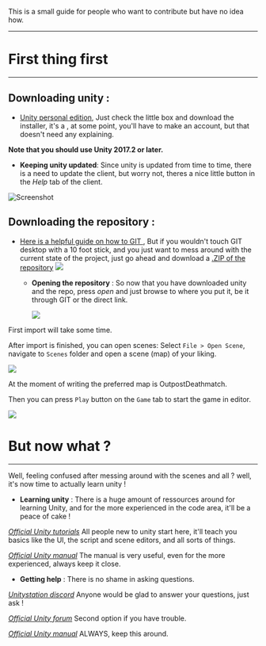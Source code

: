   This is a small guide for people who want to contribute but have no idea how.
***

# First thing first
***

## Downloading unity :
* [Unity personal edition](https://store.unity.com/download?ref=personal),
Just check the little box and download the installer, it's a , at some point, you'll have to make an account, but that doesn't need any explaining.

**Note that you should use Unity 2017.2 or later.**

  *  **Keeping unity updated**:
      Since unity is updated from time to time, there is a need to update the client, but worry not, theres a nice little button in the _Help_ tab of the client.

![Screenshot](https://image.prntscr.com/image/Hk8CzXbsTWWaVvSktcZkgw.png)

## Downloading the repository :
* [Here is a helpful guide on how to GIT ](https://github.com/unitystation/unitystation/wiki/GIT/eac51c21cb7cc7bc27df5b3d9ba95da069579409), But if you wouldn't touch GIT desktop with a 10 foot stick, and you just want to mess around with the current state of the project, just go ahead and download a [.ZIP of the repository](https://codeload.github.com/unitystation/unitystation/zip/develop)
![](https://image.prntscr.com/image/YUvWfH_uSwmqJnIQCEnDug.png)

   * **Opening the repository** :
So now that you have downloaded unity and the repo, press _open_ and just browse to where you put it, be it through GIT or the direct link.

     ![](https://cdn.discordapp.com/attachments/381634542911488001/388740773601869834/unknown.png)

First import will take some time.

After import is finished, you can open scenes: Select `File > Open Scene`, navigate to `Scenes` folder and open a scene (map) of your liking.

![](https://image.prntscr.com/image/T7s9wVR7RhyXwwTxf4jEFg.png)

At the moment of writing the preferred map is OutpostDeathmatch.

Then you can press `Play` button on the `Game` tab to start the game in editor.

![](https://image.prntscr.com/image/G9xxyW59STqh14VslkpAzA.png)

# But now what ?
***
Well, feeling confused after messing around with the scenes and all ? well, it's now time to actually learn unity !

  * **Learning unity** :
There is a huge amount of ressources around for learning Unity, and for the more experienced in the code area, it'll be a peace of cake !


[_Official Unity tutorials_](https://unity3d.com/learn/tutorials) All people new to unity start here, it'll teach you basics like the UI, the script and scene editors, and all sorts of things.

[_Official Unity manual_](https://docs.unity3d.com/Manual/index.html) The manual is very useful, even for the more experienced, always keep it close.

* **Getting help** :
There is no shame in asking questions.


[_Unitystation discord_](https://discord.gg/TMRMfpS) Anyone would be glad to answer your questions, just ask !

[_Official Unity forum_](https://discord.gg/TMRMfpS) Second option if you have trouble.

[_Official Unity manual_](https://docs.unity3d.com/Manual/index.html) ALWAYS, keep this around.